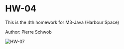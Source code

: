 # HW-04
This is the 4th homework for M3-Java (Harbour Space)

Author: Pierre Schwob


![HW-07](https://github.com/IAbeteEtMechante/HW-07/workflows/HW-07/badge.svg)
